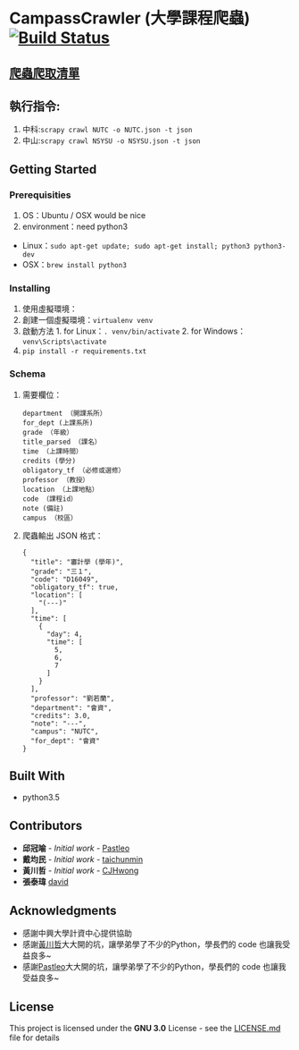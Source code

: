 # CampassCrawler (大學課程爬蟲)[![Build Status](https://travis-ci.org/Stufinite/CampassCrawler.svg?branch=master)](https://travis-ci.org/Stufinite/CampassCrawler)

## [爬蟲爬取清單](https://docs.google.com/spreadsheets/d/1shRsbpbYUQtol0Q1Gbgdd3xn4dQy0MHkqDfLIUlKPIQ/edit#gid=270187308)

## 執行指令:

1. 中科:`scrapy crawl NUTC -o NUTC.json -t json`
2. 中山:`scrapy crawl NSYSU -o NSYSU.json -t json`

## Getting Started

### Prerequisities

1. OS：Ubuntu / OSX would be nice
2. environment：need python3
  * Linux：`sudo apt-get update; sudo apt-get install; python3 python3-dev`
  * OSX：`brew install python3`

### Installing

1. 使用虛擬環境：
  1. 創建一個虛擬環境：`virtualenv venv`
  2. 啟動方法
    1. for Linux：`. venv/bin/activate`
    2. for Windows：`venv\Scripts\activate`
2. `pip install -r requirements.txt`

### Schema
1. 需要欄位：
    ```
    department （開課系所）
  	for_dept (上課系所)
  	grade （年級）
  	title_parsed （課名）
  	time （上課時間）
  	credits (學分)
  	obligatory_tf （必修或選修）
  	professor （教授）
  	location （上課地點）
  	code （課程id）
  	note (備註)
  	campus （校區）
    ```
2. 爬蟲輸出 JSON 格式：  

    ```
    {
      "title": "審計學 (學年)",
      "grade": "三１",
      "code": "D16049",
      "obligatory_tf": true,
      "location": [
        "(---)"
      ],
      "time": [
        {
          "day": 4,
          "time": [
            5,
            6,
            7
          ]
        }
      ],
      "professor": "劉若蘭",
      "department": "會資",
      "credits": 3.0,
      "note": "---",
      "campus": "NUTC",
      "for_dept": "會資"
    }
    ```

## Built With

* python3.5

## Contributors

* **邱冠喻** - *Initial work* - [Pastleo](https://github.com/chgu82837)
* **戴均民** - *Initial work* - [taichunmin](https://github.com/taichunmin)
* **黃川哲** - *Initial work* - [CJHwong](https://github.com/CJHwong)
* **張泰瑋** [david](https://github.com/david30907d)

## Acknowledgments

* 感謝中興大學計資中心提供協助
* 感謝[黃川哲](https://github.com/CJHwong)大大開的坑，讓學弟學了不少的Python，學長們的 code 也讓我受益良多~
* 感謝[Pastleo](https://github.com/chgu82837)大大開的坑，讓學弟學了不少的Python，學長們的 code 也讓我受益良多~

## License

This project is licensed under the **GNU 3.0** License - see the [LICENSE.md](LICENSE.md) file for details
